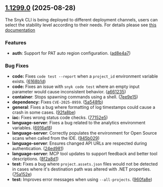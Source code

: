 ## [1.1299.0](https://github.com/snyk/snyk/compare/v1.1298.3...v1.1299.0) (2025-08-28)

The Snyk CLI is being deployed to different deployment channels, users can select the stability level according to their needs. For details please see [this documentation](https://docs.snyk.io/snyk-cli/releases-and-channels-for-the-snyk-cli)

### Features

* **auth**: Support for PAT auto region configuration. ([ad8e4a7](https://github.com/snyk/snyk/commit/ad8e4a7ab979b0638bd9637bc7c4c7abff394cb4))

### Bug Fixes

* **code:** Fixes `code test --report` when a `project_id` environment variable exists. ([6168b1d](https://github.com/snyk/snyk/commit/6168b1dfdb5c06685871a207a2fb5b476b510f41))
* **code:** Fixes an issue with `snyk code test` where an empty input parameter would cause inconsistent behavior. ([a661235](https://github.com/snyk/cli/pull/6129/commits/a661235d3f4a796596872a5af5de5748ba62e6dd))
* **container**: Stops spawning commands using a shell. ([7ee9e15](https://github.com/snyk/snyk/commit/7ee9e150a418767f36f88e9e3064f73db309571e))
* **dependency:** Fixes `CVE-2025-8959`. ([5a548fb](https://github.com/snyk/snyk/commit/5a548fbb5cad25b97916645b5df59e28b017eb31))
* **general**: Fixes a bug where formatting of log timestamps could cause a crash in some cases. ([92fa8be](https://github.com/snyk/snyk/commit/92fa8be2bae46a9d5efe7a3538efe1f9aedc21d1))
* **iac:** Fixes wrong status code checks. ([77152e5](https://github.com/snyk/snyk/commit/77152e5204e48643a00590c0745a45b8c7760347))
* **language-server**: Fixes a bug related to the analytics environment variables. ([6916af8](https://github.com/snyk/snyk/commit/6916af848ea3dc3e79d7e7e9f07089461e6f5ebf))
* **language-server**: Correctly populates the environment for Open Source scans when called from the IDE. ([945b029](https://github.com/snyk/cli/commit/945b029aafcc30e92ddfcf9e814aa7eb4ff22dfd))
* **language-server**: Ensures changed API URLs are respected during authentication. ([24ed981](https://github.com/snyk/cli/commit/24ed981c9803541025ba2c0579a7daec443f0225))
* **language-server**: MCP tool updates to support feedback and better tool descriptions. ([8f2a8d1](https://github.com/snyk/cli/commit/8f2a8d13f4019d1547f2e6244fbb5467a56adf7f))
* **test:** Fixes a bug where `project.assets.json` files would not be detected in cases where it's destination path was altered with .NET properties. ([75a152e](https://github.com/snyk/cli/pull/6117/commits/75a152ec29e91f9c37a26f0daed77a142cebef39)) 
* **test:** Improves error messages when using `--all-projects`. ([960fa8e](https://github.com/snyk/cli/pull/6129/commits/960fa8e9bd9d5da8ba0c21313ecddbea1cb979a5))
